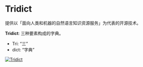 
# Tridict

提供以「面向人类和机器的自然语言知识资源服务」为代表的开源技术。

**Tridict**: 三种要素构成的字典。

- Tri: “三”
- dict: “字典”


[![Tridict](https://img.shields.io/badge/Tridict-🏠-grey)](https://tridict.github.io/)


